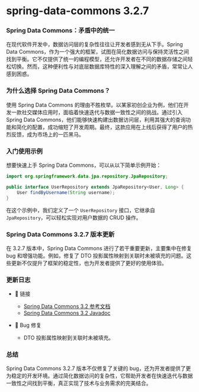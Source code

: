 # spring-data-commons 3.2.7
### Spring Data Commons：矛盾中的统一

在现代软件开发中，数据访问层的复杂性往往让开发者感到无从下手。Spring Data Commons，作为一个强大的框架，试图在简化数据访问与保持灵活性之间找到平衡。它不仅提供了统一的编程模型，还允许开发者在不同的数据存储之间轻松切换。然而，这种便利性与对底层数据库特性的深入理解之间的矛盾，常常让人感到困惑。

### 为什么选择 Spring Data Commons？

使用 Spring Data Commons 的理由不胜枚举。以某家初创企业为例，他们在开发一款社交媒体应用时，面临着快速迭代与数据一致性之间的挑战。通过引入 Spring Data Commons，他们能够快速构建出数据访问层，利用其强大的查询功能和简化的配置，成功缩短了开发周期。最终，这款应用在上线后获得了用户的热烈反馈，成为市场上的一匹黑马。

### 入门使用示例

想要快速上手 Spring Data Commons，可以从以下简单示例开始：

```java
import org.springframework.data.jpa.repository.JpaRepository;

public interface UserRepository extends JpaRepository<User, Long> {
    User findByUsername(String username);
}
```

在这个示例中，我们定义了一个 `UserRepository` 接口，它继承自 `JpaRepository`，可以轻松实现对用户数据的 CRUD 操作。

### Spring Data Commons 3.2.7 版本更新

在 3.2.7 版本中，Spring Data Commons 进行了若干重要更新，主要集中在修复 bug 和增强功能。例如，修复了 DTO 投影属性映射到关联时未被填充的问题。这些更新不仅提升了框架的稳定性，也为开发者提供了更好的使用体验。

### 更新日志

- 📗 链接
  - [Spring Data Commons 3.2 参考文档](https://docs.spring.io/spring-data/commons/reference/3.2/)
  - [Spring Data Commons 3.2 Javadoc](https://docs.spring.io/spring-data/commons/docs/3.2.7/api/)

- 🐞 Bug 修复
  - DTO 投影属性映射到关联时未被填充。

### 总结

Spring Data Commons 3.2.7 版本不仅修复了关键的 bug，还为开发者提供了更为稳定的开发环境。通过简化数据访问的复杂性，它帮助开发者在快速迭代与数据一致性之间找到平衡，真正实现了技术与业务需求的完美结合。